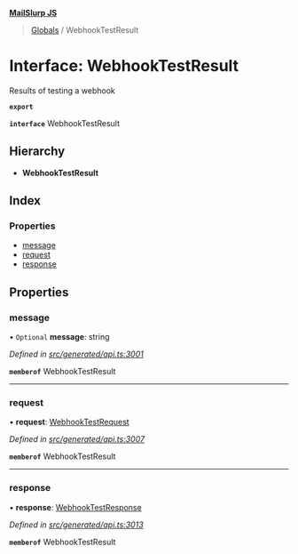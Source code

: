 **[MailSlurp JS](../README.md)**

> [Globals](../README.md) / WebhookTestResult

# Interface: WebhookTestResult

Results of testing a webhook

**`export`** 

**`interface`** WebhookTestResult

## Hierarchy

* **WebhookTestResult**

## Index

### Properties

* [message](webhooktestresult.md#message)
* [request](webhooktestresult.md#request)
* [response](webhooktestresult.md#response)

## Properties

### message

• `Optional` **message**: string

*Defined in [src/generated/api.ts:3001](https://github.com/mailslurp/mailslurp-client/blob/c6aef6d/src/generated/api.ts#L3001)*

**`memberof`** WebhookTestResult

___

### request

•  **request**: [WebhookTestRequest](../modules/webhooktestrequest.md)

*Defined in [src/generated/api.ts:3007](https://github.com/mailslurp/mailslurp-client/blob/c6aef6d/src/generated/api.ts#L3007)*

**`memberof`** WebhookTestResult

___

### response

•  **response**: [WebhookTestResponse](webhooktestresponse.md)

*Defined in [src/generated/api.ts:3013](https://github.com/mailslurp/mailslurp-client/blob/c6aef6d/src/generated/api.ts#L3013)*

**`memberof`** WebhookTestResult
